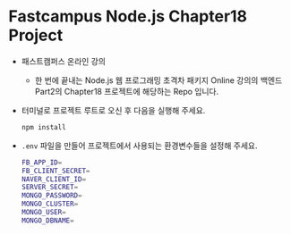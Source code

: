 # Fastcampus Node.js Chapter18 Project

- 패스트캠퍼스 온라인 강의
    - 한 번에 끝내는 Node.js 웹 프로그래밍 초격차 패키지 Online 강의의 백엔드 Part2의 Chapter18 프로젝트에 해당하는 Repo 입니다.

- 터미널로 프로젝트 루트로 오신 후 다음을 실행해 주세요.
    ```bash
    npm install
    ```

- `.env` 파일을 만들어 프로젝트에서 사용되는 환경변수들을 설정해 주세요.

    ```bash
    FB_APP_ID=
    FB_CLIENT_SECRET=
    NAVER_CLIENT_ID=
    SERVER_SECRET=
    MONGO_PASSWORD=
    MONGO_CLUSTER=
    MONGO_USER=
    MONGO_DBNAME=
    ```
